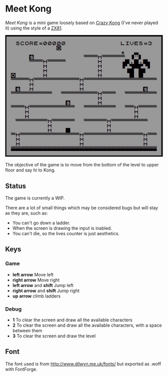 # Meet Kong

*Meet Kong* is a mini game loosely based on [Crazy Kong](https://en.wikipedia.org/wiki/Crazy_Kong) (I've never played it) using the style of a [ZX81](https://en.wikipedia.org/wiki/ZX81).

![Meet Kong screenshot](meet-kong.jpg "")


The objective of the game is to move from the bottom of the level to upper floor and say hi to Kong.

## Status

The game is currently a WIP.


There are a lot of small things which may be considered bugs but will stay as they are, such as:

- You can't go down a ladder.
- When the screen is drawing the input is inabled.
- You can't die, so the lives counter is just aesthetics.


## Keys


### Game
- **left arrow** Move left
- **right arrow** Move right
- **left arrow** and **shift** Jump left
- **right arrow** and **shift** Jump right
- **up arrow** climb ladders


### Debug
- **1** To clear the screen and draw all the available characters 
- **2** To clear the screen and draw all the available characters, with a space between them
- **3** To clear the screen and draw the level


## Font

The font used is from http://www.dilwyn.me.uk/fonts/ but exported as .woff with FontForge.

